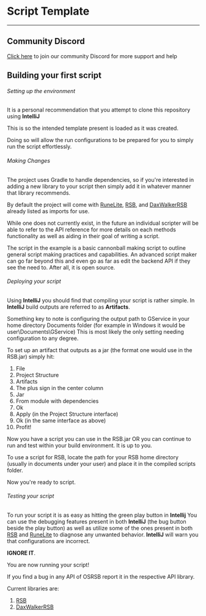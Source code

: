 # Script Template
___

## Community Discord
[Click here](https://discord.gg/CGBXNrHREP) to join our community Discord for more support and help

## Building your first script

###### Setting up the environment
It is a personal recommendation that you attempt to clone this repository using **IntelliJ**

This is so the intended template present is loaded as it was created.

Doing so will allow the run configurations to be prepared for you to simply run the script effortlessly.

###### Making Changes
The project uses Gradle to handle dependencies, so if you're interested in adding a new library to your script then simply add it in whatever manner that library recommends.

By default the project will come with [RuneLite](https://github.com/RuneLite), [RSB](https://github.com/OSRSB/RSB), and [DaxWalkerRSB](https://github.com/OSRSB/DaxWalkerRSB) already listed as imports for use.

While one does not currently exist, in the future an individual scripter will be able to refer to the API reference for more details on each methods functionality as well as aiding in their goal of writing a script.

The script in the example is a basic cannonball making script to outline general script making practices and capabilities. An advanced script maker can go far beyond this and even go as far as edit the backend API if they see the need to. After all, it is open source.


###### Deploying your script
Using **IntelliJ** you should find that compiling your script is rather simple.
In **IntelliJ** build outputs are referred to as **Artifacts**.

Something key to note is configuring the output path to GService in your home directory Documents folder
(for example in Windows it would be user\Documents\GService)
This is most likely the only setting needing configuration to any degree.

To set up an artifact that outputs as a jar (the format one would use in the RSB.jar) simply hit:
1. File
2. Project Structure
3. Artifacts
4. The plus sign in the center column
5. Jar
6. From module with dependencies
7. Ok
8. Apply (in the Project Structure interface)
9. Ok (in the same interface as above)
10. Profit!

Now you have a script you can use in the RSB.jar OR you can continue to run and test within your build environment. It is up to you.

To use a script for RSB, locate the path for your RSB home directory (usually in documents under your user) and place it in the compiled scripts folder.

Now you're ready to script.

###### Testing your script
To run your script it is as easy as hitting the green play button in **Intellij**
You can use the debugging features present in both **IntelliJ** (the bug button beside the play button) as well as utilize some of the ones present in both [RSB](https://github.com/OSRSB/RSB) and [RuneLite](https://github.com/RuneLite) to diagnose any unwanted behavior. 
**IntelliJ** will warn you that configurations are incorrect.

****IGNORE IT****.


You are now running your script!

If you find a bug in any API of OSRSB report it in the respective API library.

Current libraries are:
1. [RSB](https://github.com/OSRSB/RSB)
2. [DaxWalkerRSB](https://github.com/OSRSB/DaxWalkerRSB)